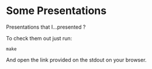 # Some Presentations

Presentations that I...presented ?

To check them out just run:

```
make
```

And open the link provided on the stdout on your browser.
